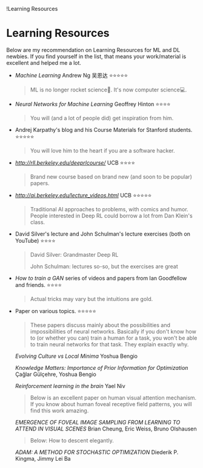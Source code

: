 !Learning Resources

# Learning Resources

Below are my recommendation on Learning Resources for ML and DL newbies. If you find yourself in the list, that means your work/material is excellent and helped me a lot.

- *Machine Learning* Andrew Ng 吴恩达 ⭐️⭐️⭐️⭐️⭐️

  >ML is no longer rocket science🚀. It's now computer science💻.

- *Neural Networks for Machine Learning* Geoffrey Hinton ⭐️⭐️⭐️⭐️

  >You will (and a lot of people did) get inspiration from him.

- Andrej Karpathy's blog and his Course Materials for Stanford students. ⭐️⭐️⭐️⭐️⭐️

  >You will love him to the heart if you are a software hacker.

- *<http://rll.berkeley.edu/deeprlcourse/>* UCB ⭐️⭐️⭐️⭐️

  >Brand new course based on brand new (and soon to be popular) papers.

- *<http://ai.berkeley.edu/lecture_videos.html>* UCB ⭐️⭐️⭐️⭐️⭐️

  >Traditional AI approaches to problems, with comics and humor. People interested in Deep RL could borrow a lot from Dan Klein's class.

- David Silver's lecture and John Schulman's lecture exercises (both on YouTube) ⭐️⭐️⭐️⭐️

  >David Silver: Grandmaster Deep RL
  >
  >John Schulman: lectures so-so, but the exercises are great

- *How to train a GAN* series of videos and papers from Ian Goodfellow and friends. ⭐️⭐️⭐️⭐️

  >Actual tricks may vary but the intuitions are gold.

- Paper on various topics. ⭐️⭐️⭐️⭐️⭐️

  > These papers discuss mainly about the possibilities and impossibilities of neural networks. Basically if you don't know how to (or whether you can) train a human for a task, you won't be able to train neural networks for that task. They explain exactly why.

  *Evolving Culture vs Local Minima* Yoshua Bengio

  *Knowledge Matters: Importance of Prior Information for Optimization* Çağlar Gülçehre, Yoshua Bengio

  *Reinforcement learning in the brain* Yael Niv

  > Below is an excellent paper on human visual attention mechanism. If you know about human foveal receptive field patterns, you will find this work amazing.

  *EMERGENCE OF FOVEAL IMAGE SAMPLING FROM LEARNING TO ATTEND IN VISUAL SCENES* Brian Cheung, Eric Weiss, Bruno Olshausen

  > Below: How to descent elegantly.

  *ADAM: A METHOD FOR STOCHASTIC OPTIMIZATION* Diederik P. Kingma, Jimmy Lei Ba

